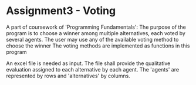 # Assignment3 - Voting
A part of coursework of 'Programming Fundamentals':
The purpose of the program is to choose a winner among multiple alternatives, each voted by several agents.
The user may use any of the available voting method to choose the winner
The voting methods are implemented as functions in this program

An excel file is needed as input.
The file shall provide the qualitative evaluation assigned to each alternative by each agent.
The 'agents' are represented by rows and 'alternatives' by columns.

